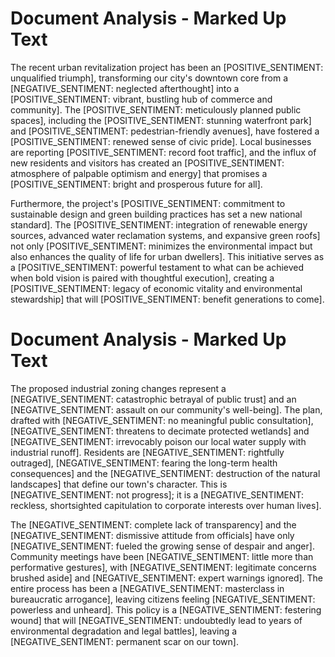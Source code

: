 # Document Analysis - Marked Up Text

The recent urban revitalization project has been an [POSITIVE_SENTIMENT: unqualified triumph], transforming our city's downtown core from a [NEGATIVE_SENTIMENT: neglected afterthought] into a [POSITIVE_SENTIMENT: vibrant, bustling hub of commerce and community]. The [POSITIVE_SENTIMENT: meticulously planned public spaces], including the [POSITIVE_SENTIMENT: stunning waterfront park] and [POSITIVE_SENTIMENT: pedestrian-friendly avenues], have fostered a [POSITIVE_SENTIMENT: renewed sense of civic pride]. Local businesses are reporting [POSITIVE_SENTIMENT: record foot traffic], and the influx of new residents and visitors has created an [POSITIVE_SENTIMENT: atmosphere of palpable optimism and energy] that promises a [POSITIVE_SENTIMENT: bright and prosperous future for all].

Furthermore, the project's [POSITIVE_SENTIMENT: commitment to sustainable design and green building practices has set a new national standard]. The [POSITIVE_SENTIMENT: integration of renewable energy sources, advanced water reclamation systems, and expansive green roofs] not only [POSITIVE_SENTIMENT: minimizes the environmental impact but also enhances the quality of life for urban dwellers]. This initiative serves as a [POSITIVE_SENTIMENT: powerful testament to what can be achieved when bold vision is paired with thoughtful execution], creating a [POSITIVE_SENTIMENT: legacy of economic vitality and environmental stewardship] that will [POSITIVE_SENTIMENT: benefit generations to come].

# Document Analysis - Marked Up Text

The proposed industrial zoning changes represent a [NEGATIVE_SENTIMENT: catastrophic betrayal of public trust] and an [NEGATIVE_SENTIMENT: assault on our community's well-being]. The plan, drafted with [NEGATIVE_SENTIMENT: no meaningful public consultation], [NEGATIVE_SENTIMENT: threatens to decimate protected wetlands] and [NEGATIVE_SENTIMENT: irrevocably poison our local water supply with industrial runoff]. Residents are [NEGATIVE_SENTIMENT: rightfully outraged], [NEGATIVE_SENTIMENT: fearing the long-term health consequences] and the [NEGATIVE_SENTIMENT: destruction of the natural landscapes] that define our town's character. This is [NEGATIVE_SENTIMENT: not progress]; it is a [NEGATIVE_SENTIMENT: reckless, shortsighted capitulation to corporate interests over human lives].

The [NEGATIVE_SENTIMENT: complete lack of transparency] and the [NEGATIVE_SENTIMENT: dismissive attitude from officials] have only [NEGATIVE_SENTIMENT: fueled the growing sense of despair and anger]. Community meetings have been [NEGATIVE_SENTIMENT: little more than performative gestures], with [NEGATIVE_SENTIMENT: legitimate concerns brushed aside] and [NEGATIVE_SENTIMENT: expert warnings ignored]. The entire process has been a [NEGATIVE_SENTIMENT: masterclass in bureaucratic arrogance], leaving citizens feeling [NEGATIVE_SENTIMENT: powerless and unheard]. This policy is a [NEGATIVE_SENTIMENT: festering wound] that will [NEGATIVE_SENTIMENT: undoubtedly lead to years of environmental degradation and legal battles], leaving a [NEGATIVE_SENTIMENT: permanent scar on our town].